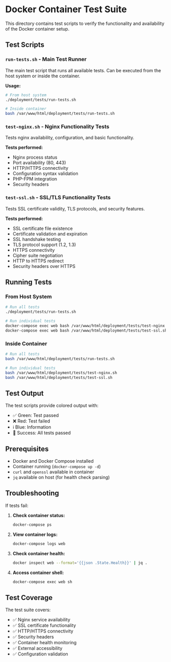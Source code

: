 # Docker Container Test Suite

This directory contains test scripts to verify the functionality and availability of the Docker container setup.

## Test Scripts

### `run-tests.sh` - Main Test Runner
The main test script that runs all available tests. Can be executed from the host system or inside the container.

**Usage:**
```bash
# From host system
./deployment/tests/run-tests.sh

# Inside container
bash /var/www/html/deployment/tests/run-tests.sh
```

### `test-nginx.sh` - Nginx Functionality Tests
Tests nginx availability, configuration, and basic functionality.

**Tests performed:**
- Nginx process status
- Port availability (80, 443)
- HTTP/HTTPS connectivity
- Configuration syntax validation
- PHP-FPM integration
- Security headers

### `test-ssl.sh` - SSL/TLS Functionality Tests
Tests SSL certificate validity, TLS protocols, and security features.

**Tests performed:**
- SSL certificate file existence
- Certificate validation and expiration
- SSL handshake testing
- TLS protocol support (1.2, 1.3)
- HTTPS connectivity
- Cipher suite negotiation
- HTTP to HTTPS redirect
- Security headers over HTTPS

## Running Tests

### From Host System
```bash
# Run all tests
./deployment/tests/run-tests.sh

# Run individual tests
docker-compose exec web bash /var/www/html/deployment/tests/test-nginx.sh
docker-compose exec web bash /var/www/html/deployment/tests/test-ssl.sh
```

### Inside Container
```bash
# Run all tests
bash /var/www/html/deployment/tests/run-tests.sh

# Run individual tests
bash /var/www/html/deployment/tests/test-nginx.sh
bash /var/www/html/deployment/tests/test-ssl.sh
```

## Test Output

The test scripts provide colored output with:
- ✅ Green: Test passed
- ❌ Red: Test failed
- ℹ️ Blue: Information
- 🎉 Success: All tests passed

## Prerequisites

- Docker and Docker Compose installed
- Container running (`docker-compose up -d`)
- `curl` and `openssl` available in container
- `jq` available on host (for health check parsing)

## Troubleshooting

If tests fail:

1. **Check container status:**
   ```bash
   docker-compose ps
   ```

2. **View container logs:**
   ```bash
   docker-compose logs web
   ```

3. **Check container health:**
   ```bash
   docker inspect web --format='{{json .State.Health}}' | jq .
   ```

4. **Access container shell:**
   ```bash
   docker-compose exec web sh
   ```

## Test Coverage

The test suite covers:
- ✅ Nginx service availability
- ✅ SSL certificate functionality
- ✅ HTTP/HTTPS connectivity
- ✅ Security headers
- ✅ Container health monitoring
- ✅ External accessibility
- ✅ Configuration validation
